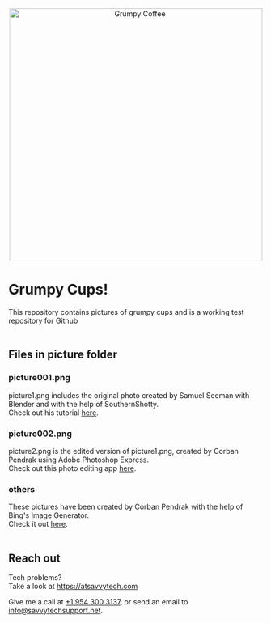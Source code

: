 <div align="center">
  <image src="pictures/picture002.png" alt="Grumpy Coffee" width="500" height="500">
</div>


# Grumpy Cups!
This repository contains pictures of grumpy cups and is a working test repository for Github
<br> <br>
## Files in picture folder
### picture001.png
picture1.png includes the original photo created by Samuel Seeman with Blender and with the help of SouthernShotty. <br>
Check out his tutorial <a href="https://www.youtube.com/watch?v=owQloet0JMg">here</a>.

### picture002.png
picture2.png is the edited version of picture1.png, created by Corban Pendrak using Adobe Photoshop Express. <br>
Check out this photo editing app <a href="https://www.adobe.com/products/photoshop-express.html">here</a>.
  
### others
These pictures have been created by Corban Pendrak with the help of Bing's Image Generator. <br>
Check it out <a href="https://www.bing.com/images/create/">here</a>.
<br> <br>
## Reach out
Tech problems?<br>
Take a look at <a href="https://atsavvytech.com">https://atsavvytech.com</a>

Give me a call at <a href="tel:9543003137">+1 954 300 3137</a>,
or send an email to <a href="mailto:info@savvytechsupport.net">info@savvytechsupport.net</a>.
